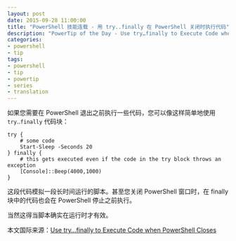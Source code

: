 ```yaml
---
layout: post
date: 2015-09-28 11:00:00
title: "PowerShell 技能连载 - 用 try..finally 在 PowerShell 关闭时执行代码"
description: "PowerTip of the Day - Use try…finally to Execute Code when PowerShell Closes"
categories:
- powershell
- tip
tags:
- powershell
- tip
- powertip
- series
- translation
---
```

如果您需要在 PowerShell 退出之前执行一些代码，您可以像这样简单地使用 `try`..`finally` 代码块：

    try {
        # some code
        Start-Sleep -Seconds 20
    } finally {
        # this gets executed even if the code in the try block throws an exception
        [Console]::Beep(4000,1000)
    }

这段代码模拟一段长时间运行的脚本。甚至您关闭 PowerShell 窗口时，在 finally 块中的代码也会在 PowerShell 停止之前执行。

当然这得当脚本确实在运行时才有效。

<!--more-->
本文国际来源：[Use try…finally to Execute Code when PowerShell Closes](http://community.idera.com/powershell/powertips/b/tips/posts/use-try-finally-to-execute-code-when-powershell-closes)
